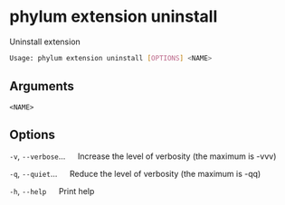# phylum extension uninstall

Uninstall extension

```sh
Usage: phylum extension uninstall [OPTIONS] <NAME>
```

## Arguments

`<NAME>`

## Options

`-v`, `--verbose`...
&emsp; Increase the level of verbosity (the maximum is -vvv)

`-q`, `--quiet`...
&emsp; Reduce the level of verbosity (the maximum is -qq)

`-h`, `--help`
&emsp; Print help
